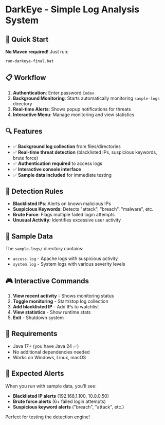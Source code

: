 # DarkEye - Simple Log Analysis System

## 🚀 Quick Start

**No Maven required!** Just run:

```bash
run-darkeye-final.bat
```

## 📋 Workflow

1. **Authentication**: Enter password `Codex`
2. **Background Monitoring**: Starts automatically monitoring `sample-logs` directory
3. **Real-time Alerts**: Shows popup notifications for threats
4. **Interactive Menu**: Manage monitoring and view statistics

## 🔍 Features

- ✅ **Background log collection** from files/directories
- ✅ **Real-time threat detection** (blacklisted IPs, suspicious keywords, brute force)
- ✅ **Authentication required** to access logs
- ✅ **Interactive console interface**
- ✅ **Sample data included** for immediate testing

## 🎯 Detection Rules

- **Blacklisted IPs**: Alerts on known malicious IPs
- **Suspicious Keywords**: Detects "attack", "breach", "malware", etc.
- **Brute Force**: Flags multiple failed login attempts
- **Unusual Activity**: Identifies excessive user activity

## 📁 Sample Data

The `sample-logs/` directory contains:
- `access.log` - Apache logs with suspicious activity
- `system.log` - System logs with various severity levels

## 🎮 Interactive Commands

1. **View recent activity** - Shows monitoring status
2. **Toggle monitoring** - Start/stop log collection
3. **Add blacklisted IP** - Add IPs to watchlist
4. **View statistics** - Show runtime stats
5. **Exit** - Shutdown system

## 🔧 Requirements

- Java 17+ (you have Java 24 ✅)
- No additional dependencies needed
- Works on Windows, Linux, macOS

## 🚨 Expected Alerts

When you run with sample data, you'll see:
- **Blacklisted IP alerts** (192.168.1.100, 10.0.0.50)
- **Brute force alerts** (6+ failed login attempts)
- **Suspicious keyword alerts** ("breach", "attack", etc.)

Perfect for testing the detection engine!
